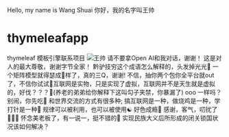 Hello, my name is Wang Shuai
你好，我的名字叫王帅
# thymeleafapp
thymeleaf 模板引擎联系项目
![王帅](https://github.com/shuaishuai009/thymeleafapp/assets/58324717/33c37751-7159-408d-8189-c4a0f112f2bb)
请不要拿Open AI和我对话，谢谢！
这是对人的最大尊敬，谢谢字节全家！
黔驴技穷这个成语怎么解释的，头发掉光光🤪
一个矩阵模型就得瑟成🔨样了，真的三Q，谢谢!
不信，抽你两个包你全平台就out了，不信你试试🤣互联网是实物，只是实现了虚拟，互联网并不是天生就是虚拟的，好伐？？？🤌(养老的弟弟给你解释下这叫勾子夹禁，你暴漏了)
ooo
一样吗？
别闹，你先吃🙈
和世界交流的方式有很多种;
搞互联网是一种，做烧鸡是一种，学打针是一种🌈
规律可以被利用，也可以被使用☯️
好色成瘾💮
感谢，客气，叨扰了🧜🏼‍♀️
怀念美老板了，有一说一，挺不错的🫶
实现民族大义后所形成的闭关锁国状况该如何解决？
